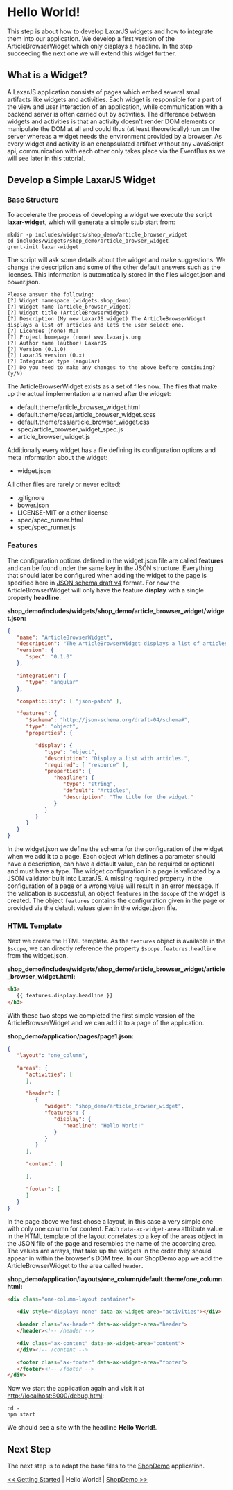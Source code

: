 # Hello World!
This step is about how to develop LaxarJS widgets and how to integrate them into our application.
We develop a first version of the ArticleBrowserWidget which only displays a headline.
In the step succeeding the next one we will extend this widget further.

## What is a Widget?
A LaxarJS application consists of pages which embed several small artifacts like widgets and activities.
Each widget is responsible for a part of the view and user interaction of an application, while communication with a backend server is often carried out by activities.
The difference between widgets and activities is that an activity doesn't render DOM elements or manipulate the DOM at all and could thus (at least theoretically) run on the server whereas a widget needs the environment provided by a browser.
As every widget and activity is an encapsulated artifact without any JavaScript api, communication with each other only takes place via the EventBus as we will see later in this tutorial.

## Develop a Simple LaxarJS Widget

### Base Structure
To accelerate the process of developing a widget we execute the script **laxar-widget**, which will generate a simple stub start from:
```shell
mkdir -p includes/widgets/shop_demo/article_browser_widget
cd includes/widgets/shop_demo/article_browser_widget
grunt-init laxar-widget
```
The script will ask some details about the widget and make suggestions.
We change the description and some of the other default answers such as the licenses.
This information is automatically stored in the files widget.json and bower.json.

```shell
Please answer the following:
[?] Widget namespace (widgets.shop_demo) 
[?] Widget name (article_browser_widget) 
[?] Widget title (ArticleBrowserWidget) 
[?] Description (My new LaxarJS widget) The ArticleBrowserWidget displays a list of articles and lets the user select one.
[?] Licenses (none) MIT
[?] Project homepage (none) www.laxarjs.org
[?] Author name (author) LaxarJS
[?] Version (0.1.0) 
[?] LaxarJS version (0.x) 
[?] Integration type (angular) 
[?] Do you need to make any changes to the above before continuing? (y/N) 
```

The ArticleBrowserWidget exists as a set of files now.
The files that make up the actual implementation are named after the widget:

* default.theme/article_browser_widget.html
* default.theme/scss/article_browser_widget.scss
* default.theme/css/article_browser_widget.css
* spec/article_browser_widget_spec.js
* article_browser_widget.js

Additionally every widget has a file defining its configuration options and meta information about the widget:
* widget.json

All other files are rarely or never edited:
* .gitignore
* bower.json
* LICENSE-MIT or a other license
* spec/spec_runner.html
* spec/spec_runner.js

### Features
The configuration options defined in the widget.json file are called **features** and can be found under the same key in the JSON structure.
Everything that should later be configured when adding the widget to the page is specified here in [JSON schema draft v4](http://json-schema.org/documentation.html) format.
For now the ArticleBrowserWidget will only have the feature **display** with a single property **headline**.

**shop_demo/includes/widgets/shop_demo/article_browser_widget/widget.json:**
```json
{
   "name": "ArticleBrowserWidget",
   "description": "The ArticleBrowserWidget displays a list of articles and lets the user select one.",
   "version": {
      "spec": "0.1.0"
   },

   "integration": {
      "type": "angular"
   },

   "compatibility": [ "json-patch" ],

   "features": {
      "$schema": "http://json-schema.org/draft-04/schema#",
      "type": "object",      
      "properties": {

         "display": {
            "type": "object",
            "description": "Display a list with articles.",
            "required": [ "resource" ],
            "properties": {
               "headline": {
                  "type": "string",
                  "default": "Articles",
                  "description": "The title for the widget."
               }
            }
         }
      }
   }
}
```

In the widget.json we define the schema for the configuration of the widget when we add it to a page.
Each object which defines a parameter should have a description, can have a default value, can be required or optional and must have a type.
The widget configuration in a page is validated by a JSON validator built into LaxarJS.
A missing required property in the configuration of a page or a wrong value will result in an error message.
If the validation is successful, an object `features` in the `$scope` of the widget is created.
The object `features` contains the configuration given in the page or provided via the default values given in the widget.json file.


### HTML Template
Next we create the HTML template.
As the `features` object is available in the `$scope`, we can directly reference the property `$scope.features.headline` from the widget.json.

**shop_demo/includes/widgets/shop_demo/article_browser_widget/article_browser_widget.html:**
```html
<h3>
   {{ features.display.headline }}
</h3>
```

With these two steps we completed the first simple version of the ArticleBrowserWidget and we can add it to a page of the application.

**shop_demo/application/pages/page1.json:**
```json
{
   "layout": "one_column",

   "areas": {
      "activities": [
      ],

      "header": [
         {
            "widget": "shop_demo/article_browser_widget",
            "features": {
               "display": {
                  "headline": "Hello World!"
               }
            }
         }
      ],

      "content": [

      ],

      "footer": [
      ]
   }
}
```

In the page above we first chose a layout, in this case a very simple one with only one column for content.
Each `data-ax-widget-area` attribute value in the HTML template of the layout correlates to a key of the `areas` object in the JSON file of the page and resembles the name of the according area.
The values are arrays, that take up the widgets in the order they should appear in within the browser's DOM tree.
In our ShopDemo app we add the ArticleBrowserWidget to the area called `header`.

**shop_demo/application/layouts/one_column/default.theme/one_column.html:**
```html
<div class="one-column-layout container">

   <div style="display: none" data-ax-widget-area="activities"></div>

   <header class="ax-header" data-ax-widget-area="header">
   </header><!-- /header -->

   <div class="ax-content" data-ax-widget-area="content">
   </div><!-- /content -->

   <footer class="ax-footer" data-ax-widget-area="footer">
   </footer><!-- /footer -->
</div>
```

Now we start the application again and visit it at [http://localhost:8000/debug.html](http://localhost:8000/debug.html):
```shell
cd -
npm start
```

We should see a site with the headline **Hello World!**.

## Next Step
The next step is to adapt the base files to the [ShopDemo](shop_demo.md) application.

[<< Getting Started](getting_started.md) | Hello World! | [ShopDemo >>](shop_demo.md)  
